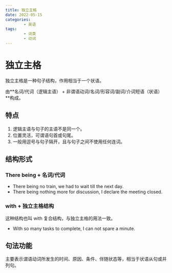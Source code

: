 ```yaml
---
title: 独立主格
date: 2022-05-15
categories:
        - 英语
tags:
        - 词类
        - 动词
---
```


# 独立主格

独立主格是一种句子结构，作用相当于一个状语。

由**名词/代词（逻辑主语） + 非谓语动词/名词/形容词/副词/介词短语（状语）**构成。

## 特点

1. 逻辑主语与句子的主语不是同一个。
2. 位置灵活，可谓语句首或句尾。
3. 一般用逗号与句子隔开，且与句子之间不使用任何连词。

## 结构形式

### There being + 名词/代词

- There being no train, we had to wait till the next day.
- There being nothing more for discussion,  I declare the meeting closed.

### with + 独立主格结构 

这种结构也叫 with 复合结构，与独立主格的用法一致。

- With so many tasks to complete, I can not spare a minute.

## 句法功能

主要表示谓语动词所发生的时间、原因、条件、伴随状态等，相当于状语从句或并列句。
